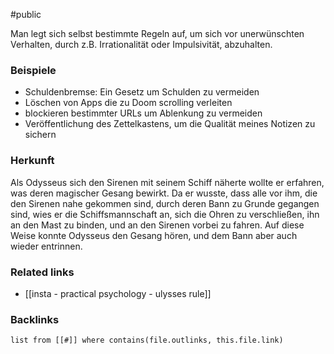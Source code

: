 #public 

Man legt sich selbst bestimmte Regeln auf, um sich vor unerwünschten Verhalten, durch z.B. Irrationalität oder Impulsivität, abzuhalten.

### Beispiele
- Schuldenbremse: Ein Gesetz um Schulden zu vermeiden
- Löschen von Apps die zu Doom scrolling verleiten
- blockieren bestimmter URLs um Ablenkung zu vermeiden
- Veröffentlichung des Zettelkastens, um die Qualität meines Notizen zu sichern 

### Herkunft
Als Odysseus sich den Sirenen mit seinem Schiff näherte wollte er erfahren, was deren magischer Gesang bewirkt. Da er wusste, dass alle vor ihm, die den Sirenen nahe gekommen sind, durch deren Bann zu Grunde gegangen sind, wies er die Schiffsmannschaft an, sich die Ohren zu verschließen, ihn an den Mast zu binden, und an den Sirenen vorbei zu fahren. Auf diese Weise konnte Odysseus den Gesang hören, und dem Bann aber auch wieder entrinnen. 

### Related links 
- [[insta - practical psychology - ulysses rule]]

### Backlinks
```dataview 
list from [[#]] where contains(file.outlinks, this.file.link)
```

